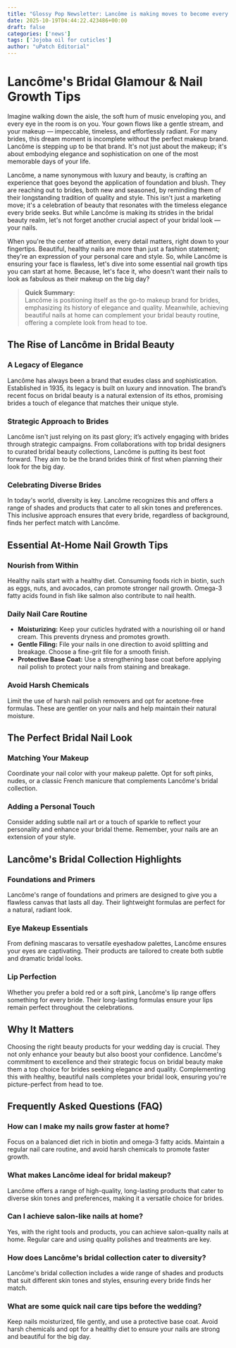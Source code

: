 ```yaml
---
title: "Glossy Pop Newsletter: Lancôme is making moves to become every bride’s go-to glam — Nail growth tips at home"
date: 2025-10-19T04:44:22.423486+00:00
draft: false
categories: ['news']
tags: ['Jojoba oil for cuticles']
author: "uPatch Editorial"
---
```


# Lancôme's Bridal Glamour & Nail Growth Tips

Imagine walking down the aisle, the soft hum of music enveloping you, and every eye in the room is on you. Your gown flows like a gentle stream, and your makeup — impeccable, timeless, and effortlessly radiant. For many brides, this dream moment is incomplete without the perfect makeup brand. Lancôme is stepping up to be that brand. It's not just about the makeup; it's about embodying elegance and sophistication on one of the most memorable days of your life.

Lancôme, a name synonymous with luxury and beauty, is crafting an experience that goes beyond the application of foundation and blush. They are reaching out to brides, both new and seasoned, by reminding them of their longstanding tradition of quality and style. This isn't just a marketing move; it's a celebration of beauty that resonates with the timeless elegance every bride seeks. But while Lancôme is making its strides in the bridal beauty realm, let's not forget another crucial aspect of your bridal look — your nails.

When you're the center of attention, every detail matters, right down to your fingertips. Beautiful, healthy nails are more than just a fashion statement; they're an expression of your personal care and style. So, while Lancôme is ensuring your face is flawless, let's dive into some essential nail growth tips you can start at home. Because, let's face it, who doesn't want their nails to look as fabulous as their makeup on the big day?

> **Quick Summary:**  
> Lancôme is positioning itself as the go-to makeup brand for brides, emphasizing its history of elegance and quality. Meanwhile, achieving beautiful nails at home can complement your bridal beauty routine, offering a complete look from head to toe.

## The Rise of Lancôme in Bridal Beauty

### A Legacy of Elegance

Lancôme has always been a brand that exudes class and sophistication. Established in 1935, its legacy is built on luxury and innovation. The brand’s recent focus on bridal beauty is a natural extension of its ethos, promising brides a touch of elegance that matches their unique style.

### Strategic Approach to Brides

Lancôme isn't just relying on its past glory; it’s actively engaging with brides through strategic campaigns. From collaborations with top bridal designers to curated bridal beauty collections, Lancôme is putting its best foot forward. They aim to be the brand brides think of first when planning their look for the big day.

### Celebrating Diverse Brides

In today's world, diversity is key. Lancôme recognizes this and offers a range of shades and products that cater to all skin tones and preferences. This inclusive approach ensures that every bride, regardless of background, finds her perfect match with Lancôme.

## Essential At-Home Nail Growth Tips

### Nourish from Within

Healthy nails start with a healthy diet. Consuming foods rich in biotin, such as eggs, nuts, and avocados, can promote stronger nail growth. Omega-3 fatty acids found in fish like salmon also contribute to nail health.

### Daily Nail Care Routine

- **Moisturizing:** Keep your cuticles hydrated with a nourishing oil or hand cream. This prevents dryness and promotes growth.
- **Gentle Filing:** File your nails in one direction to avoid splitting and breakage. Choose a fine-grit file for a smooth finish.
- **Protective Base Coat:** Use a strengthening base coat before applying nail polish to protect your nails from staining and breakage.

### Avoid Harsh Chemicals

Limit the use of harsh nail polish removers and opt for acetone-free formulas. These are gentler on your nails and help maintain their natural moisture.

## The Perfect Bridal Nail Look

### Matching Your Makeup

Coordinate your nail color with your makeup palette. Opt for soft pinks, nudes, or a classic French manicure that complements Lancôme's bridal collection.

### Adding a Personal Touch

Consider adding subtle nail art or a touch of sparkle to reflect your personality and enhance your bridal theme. Remember, your nails are an extension of your style.

## Lancôme's Bridal Collection Highlights

### Foundations and Primers

Lancôme's range of foundations and primers are designed to give you a flawless canvas that lasts all day. Their lightweight formulas are perfect for a natural, radiant look.

### Eye Makeup Essentials

From defining mascaras to versatile eyeshadow palettes, Lancôme ensures your eyes are captivating. Their products are tailored to create both subtle and dramatic bridal looks.

### Lip Perfection

Whether you prefer a bold red or a soft pink, Lancôme's lip range offers something for every bride. Their long-lasting formulas ensure your lips remain perfect throughout the celebrations.

## Why It Matters

Choosing the right beauty products for your wedding day is crucial. They not only enhance your beauty but also boost your confidence. Lancôme's commitment to excellence and their strategic focus on bridal beauty make them a top choice for brides seeking elegance and quality. Complementing this with healthy, beautiful nails completes your bridal look, ensuring you're picture-perfect from head to toe.

## Frequently Asked Questions (FAQ)

### How can I make my nails grow faster at home?

Focus on a balanced diet rich in biotin and omega-3 fatty acids. Maintain a regular nail care routine, and avoid harsh chemicals to promote faster growth.

### What makes Lancôme ideal for bridal makeup?

Lancôme offers a range of high-quality, long-lasting products that cater to diverse skin tones and preferences, making it a versatile choice for brides.

### Can I achieve salon-like nails at home?

Yes, with the right tools and products, you can achieve salon-quality nails at home. Regular care and using quality polishes and treatments are key.

### How does Lancôme's bridal collection cater to diversity?

Lancôme's bridal collection includes a wide range of shades and products that suit different skin tones and styles, ensuring every bride finds her match.

### What are some quick nail care tips before the wedding?

Keep nails moisturized, file gently, and use a protective base coat. Avoid harsh chemicals and opt for a healthy diet to ensure your nails are strong and beautiful for the big day.